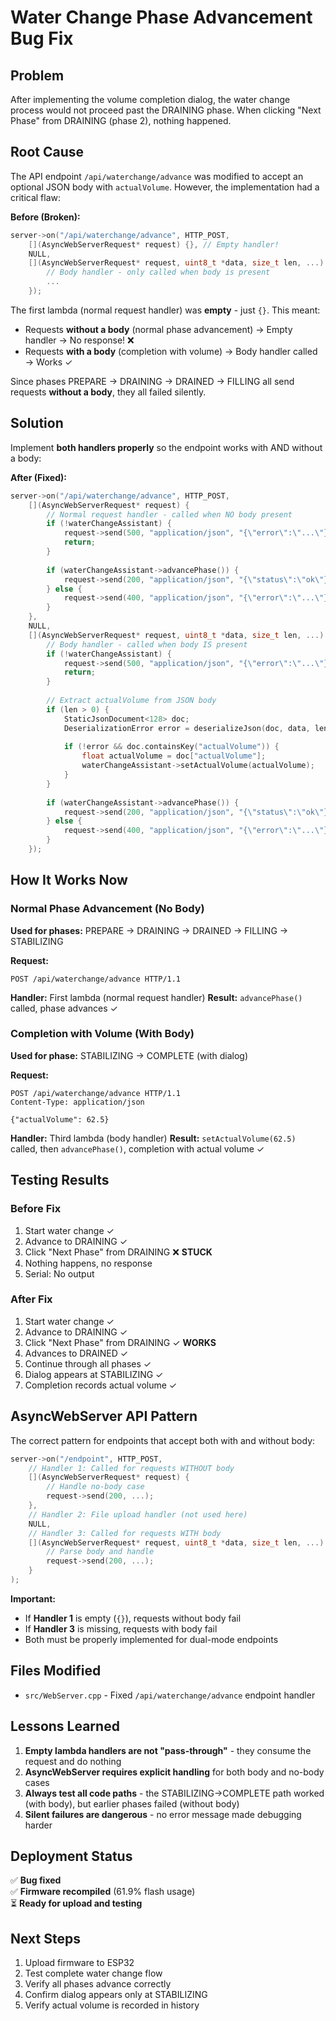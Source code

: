 # Water Change Phase Advancement Bug Fix

## Problem
After implementing the volume completion dialog, the water change process would not proceed past the DRAINING phase. When clicking "Next Phase" from DRAINING (phase 2), nothing happened.

## Root Cause
The API endpoint `/api/waterchange/advance` was modified to accept an optional JSON body with `actualVolume`. However, the implementation had a critical flaw:

**Before (Broken):**
```cpp
server->on("/api/waterchange/advance", HTTP_POST, 
    [](AsyncWebServerRequest* request) {}, // Empty handler!
    NULL, 
    [](AsyncWebServerRequest* request, uint8_t *data, size_t len, ...) {
        // Body handler - only called when body is present
        ...
    });
```

The first lambda (normal request handler) was **empty** - just `{}`. This meant:
- Requests **without a body** (normal phase advancement) → Empty handler → No response! ❌
- Requests **with a body** (completion with volume) → Body handler called → Works ✓

Since phases PREPARE → DRAINING → DRAINED → FILLING all send requests **without a body**, they all failed silently.

## Solution
Implement **both handlers properly** so the endpoint works with AND without a body:

**After (Fixed):**
```cpp
server->on("/api/waterchange/advance", HTTP_POST, 
    [](AsyncWebServerRequest* request) {
        // Normal request handler - called when NO body present
        if (!waterChangeAssistant) {
            request->send(500, "application/json", "{\"error\":\"...\"}");
            return;
        }
        
        if (waterChangeAssistant->advancePhase()) {
            request->send(200, "application/json", "{\"status\":\"ok\"}");
        } else {
            request->send(400, "application/json", "{\"error\":\"...\"}");
        }
    }, 
    NULL, 
    [](AsyncWebServerRequest* request, uint8_t *data, size_t len, ...) {
        // Body handler - called when body IS present
        if (!waterChangeAssistant) {
            request->send(500, "application/json", "{\"error\":\"...\"}");
            return;
        }
        
        // Extract actualVolume from JSON body
        if (len > 0) {
            StaticJsonDocument<128> doc;
            DeserializationError error = deserializeJson(doc, data, len);
            
            if (!error && doc.containsKey("actualVolume")) {
                float actualVolume = doc["actualVolume"];
                waterChangeAssistant->setActualVolume(actualVolume);
            }
        }
        
        if (waterChangeAssistant->advancePhase()) {
            request->send(200, "application/json", "{\"status\":\"ok\"}");
        } else {
            request->send(400, "application/json", "{\"error\":\"...\"}");
        }
    });
```

## How It Works Now

### Normal Phase Advancement (No Body)
**Used for phases:** PREPARE → DRAINING → DRAINED → FILLING → STABILIZING

**Request:**
```http
POST /api/waterchange/advance HTTP/1.1
```

**Handler:** First lambda (normal request handler)
**Result:** `advancePhase()` called, phase advances ✓

### Completion with Volume (With Body)
**Used for phase:** STABILIZING → COMPLETE (with dialog)

**Request:**
```http
POST /api/waterchange/advance HTTP/1.1
Content-Type: application/json

{"actualVolume": 62.5}
```

**Handler:** Third lambda (body handler)
**Result:** `setActualVolume(62.5)` called, then `advancePhase()`, completion with actual volume ✓

## Testing Results

### Before Fix
1. Start water change ✓
2. Advance to DRAINING ✓
3. Click "Next Phase" from DRAINING ❌ **STUCK**
4. Nothing happens, no response
5. Serial: No output

### After Fix
1. Start water change ✓
2. Advance to DRAINING ✓
3. Click "Next Phase" from DRAINING ✓ **WORKS**
4. Advances to DRAINED ✓
5. Continue through all phases ✓
6. Dialog appears at STABILIZING ✓
7. Completion records actual volume ✓

## AsyncWebServer API Pattern

The correct pattern for endpoints that accept both with and without body:

```cpp
server->on("/endpoint", HTTP_POST,
    // Handler 1: Called for requests WITHOUT body
    [](AsyncWebServerRequest* request) {
        // Handle no-body case
        request->send(200, ...);
    },
    // Handler 2: File upload handler (not used here)
    NULL,
    // Handler 3: Called for requests WITH body
    [](AsyncWebServerRequest* request, uint8_t *data, size_t len, ...) {
        // Parse body and handle
        request->send(200, ...);
    }
);
```

**Important:** 
- If **Handler 1** is empty (`{}`), requests without body fail
- If **Handler 3** is missing, requests with body fail
- Both must be properly implemented for dual-mode endpoints

## Files Modified
- `src/WebServer.cpp` - Fixed `/api/waterchange/advance` endpoint handler

## Lessons Learned
1. **Empty lambda handlers are not "pass-through"** - they consume the request and do nothing
2. **AsyncWebServer requires explicit handling** for both body and no-body cases
3. **Always test all code paths** - the STABILIZING→COMPLETE path worked (with body), but earlier phases failed (without body)
4. **Silent failures are dangerous** - no error message made debugging harder

## Deployment Status
✅ **Bug fixed**  
✅ **Firmware recompiled** (61.9% flash usage)  
⏳ **Ready for upload and testing**  

## Next Steps
1. Upload firmware to ESP32
2. Test complete water change flow
3. Verify all phases advance correctly
4. Confirm dialog appears only at STABILIZING
5. Verify actual volume is recorded in history
